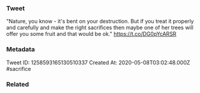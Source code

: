 ### Tweet
"Nature, you know - it's bent on your destruction. But if you treat it properly and carefully and make the right sacrifices then maybe one of her trees will offer you some fruit and that would be ok." https://t.co/DG0pYcARSR

### Metadata
Tweet ID: 1258593165130510337
Created At: 2020-05-08T03:02:48.000Z
#sacrifice

### Related

